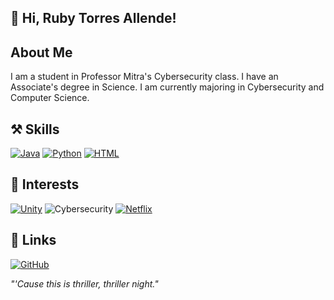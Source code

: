 ## 👏 Hi, Ruby Torres Allende!
##  About Me
I am a student in Professor Mitra's Cybersecurity class. I have an Associate's degree in Science. I am currently majoring in Cybersecurity and Computer Science.
## ⚒️ Skills
[![Java](https://img.shields.io/badge/Java-%23ED8B00.svg?logo=openjdk&logoColor=white)](#)
[![Python](https://img.shields.io/badge/Python-3776AB?logo=python&logoColor=fff)](#)
[![HTML](https://img.shields.io/badge/HTML-%23E34F26.svg?logo=html5&logoColor=white)](#)
## 🎉 Interests
[![Unity](https://img.shields.io/badge/Unity-%23000000.svg?logo=unity&logoColor=white)](#)
![Cybersecurity](https://img.shields.io/badge/Cybersecurity-0052CC?logo=protonvpn&logoColor=white)
[![Netflix](https://img.shields.io/badge/Netflix-E50914?logo=netflix&logoColor=white)](#)
## 🔗 Links
[![GitHub](https://img.shields.io/badge/GitHub-100000?logo=github&logoColor=white)](https://github.com/Ruto76)

_"'Cause this is thriller, thriller night."_
